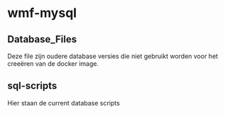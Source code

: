 # wmf-mysql
## Database_Files
Deze file zijn oudere database versies die niet gebruikt worden voor het creeëren van de docker image.

## sql-scripts
Hier staan de current database scripts
